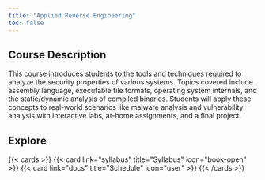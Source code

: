 ```yaml
---
title: "Applied Reverse Engineering"
toc: false
---
```


## Course Description

This course introduces students to the tools and techniques required to analyze the security properties of various systems. Topics covered include assembly language, executable file formats, operating system internals, and the static/dynamic analysis of compiled binaries. Students will apply these concepts to real-world scenarios like malware analysis and vulnerability analysis with interactive labs, at-home assignments, and a final project.

## Explore

{{< cards >}}
  {{< card link="syllabus" title="Syllabus" icon="book-open" >}}
  {{< card link="docs" title="Schedule" icon="user" >}}
{{< /cards >}}

